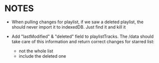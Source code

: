 # NOTES

- When pulling changes for playlist, if we saw a deleted playlist, the should never import it to indexedDB. Just find it and kill it

- Add "lastModified" & "deleted" field to playlistTracks. The /data should take care of this information and return correct changes for starred list:
  - not the whole list
  - include the deleted one
